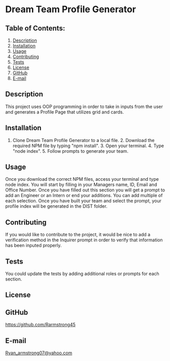 # Dream Team Profile Generator

## Table of Contents:
  1. [Description](#description) 
  2. [Installation](#Installation)
  3. [Usage](#Usage)  
  4. [Contributing](#Contributing)
  5. [Tests](#Tests)
  6. [License](#License)
  7. [GitHub](#GitHub)
  8. [E-mail](#E-mail)

## Description
This project uses OOP programming in order to take in inputs from the user and generates a Profile Page that utilizes grid and cards. 

## Installation
1. Clone Dream Team Profile Generator to a local file. 2. Download the required NPM file by typing "npm install". 3. Open your terminal. 4. Type "node index". 5. Follow prompts to generate your team.

## Usage
Once you download the correct NPM files, access your terminal and type node index. You will start by filling in your Managers name, ID, Email and Office Number. Once you have filled out this section you will get a prompt to add an Engineer or an Intern or end your additions. You can add multiple of each selection. Once you have built your team and select the prompt, your profile index will be generated in the DIST folder.

## Contributing
If you would like to contribute to the project, it would be nice to add a verification method in the Inquirer prompt in order to verify that information has been inputed properly.

## Tests
You could update the tests by adding additional roles or prompts for each section.

## License
 

## GitHub
https://github.com/Rarmstrong45

## E-mail
Ryan_armstrong07@yahoo.com